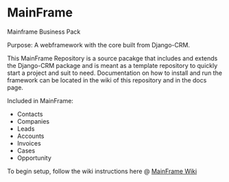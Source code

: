 # MainFrame
Mainframe Business Pack

Purpose: A webframework with the core built from Django-CRM. 

This MainFrame Repository is a source pacakge that includes and extends the Django-CRM package and is meant as a template repository to quickly start a project and suit to need. Documentation on how to install and run the framework can be located in the wiki of this repository and in the docs page.

Included in MainFrame:
- Contacts
- Companies
- Leads
- Accounts
- Invoices
- Cases
- Opportunity

To begin setup, follow the wiki instructions here @ [MainFrame Wiki](https://github.com/mellowc0de/MainFrame/wiki)
